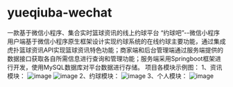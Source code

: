 # yueqiuba-wechat
一款基于微信小程序、集合实时篮球资讯的线上约球平台
“约球吧”--微信小程序用户端基于微信小程序原生框架设计实现约球系统的在线约球主要功能，通过集成虎扑篮球资讯API实现篮球资讯特色功能；商家端和后台管理端通过服务端提供的数据接口获取各自所需信息进行查询和管理功能；服务端采用Springboot框架进行开发，使用MySQL数据库对平台数据进行存储。
项目各模块示例图：
1、资讯模块：
 ![image](https://github.com/Toms-lonely/yueqiuba-wechat/blob/main/%E5%9B%BE%E7%89%871.png)
 ![image](https://github.com/Toms-lonely/yueqiuba-wechat/blob/main/%E5%9B%BE%E7%89%872.png)
2、约球模块：
 ![image](https://github.com/Toms-lonely/yueqiuba-wechat/blob/main/%E5%9B%BE%E7%89%874.png)
3、个人模块：
 ![image](https://github.com/Toms-lonely/yueqiuba-wechat/blob/main/%E5%9B%BE%E7%89%873.png)
